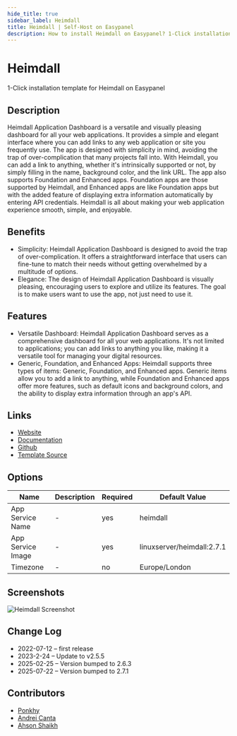 ```yaml
---
hide_title: true
sidebar_label: Heimdall
title: Heimdall | Self-Host on Easypanel
description: How to install Heimdall on Easypanel? 1-Click installation template for Heimdall on Easypanel
---
```


<!-- generated -->

# Heimdall

1-Click installation template for Heimdall on Easypanel

## Description

Heimdall Application Dashboard is a versatile and visually pleasing dashboard for all your web applications. It provides a simple and elegant interface where you can add links to any web application or site you frequently use. The app is designed with simplicity in mind, avoiding the trap of over-complication that many projects fall into. With Heimdall, you can add a link to anything, whether it&#39;s intrinsically supported or not, by simply filling in the name, background color, and the link URL. The app also supports Foundation and Enhanced apps. Foundation apps are those supported by Heimdall, and Enhanced apps are like Foundation apps but with the added feature of displaying extra information automatically by entering API credentials. Heimdall is all about making your web application experience smooth, simple, and enjoyable.

## Benefits

- Simplicity: Heimdall Application Dashboard is designed to avoid the trap of over-complication. It offers a straightforward interface that users can fine-tune to match their needs without getting overwhelmed by a multitude of options.
- Elegance: The design of Heimdall Application Dashboard is visually pleasing, encouraging users to explore and utilize its features. The goal is to make users want to use the app, not just need to use it.

## Features

- Versatile Dashboard: Heimdall Application Dashboard serves as a comprehensive dashboard for all your web applications. It's not limited to applications; you can add links to anything you like, making it a versatile tool for managing your digital resources.
- Generic, Foundation, and Enhanced Apps: Heimdall supports three types of items: Generic, Foundation, and Enhanced apps. Generic items allow you to add a link to anything, while Foundation and Enhanced apps offer more features, such as default icons and background colors, and the ability to display extra information through an app's API.

## Links

- [Website](https://heimdall.site/)
- [Documentation](https://heimdall.site/)
- [Github](https://github.com/linuxserver/Heimdall)
- [Template Source](https://github.com/easypanel-io/templates/tree/main/templates/heimdall)

## Options

Name | Description | Required | Default Value
-|-|-|-
App Service Name | - | yes | heimdall
App Service Image | - | yes | linuxserver/heimdall:2.7.1
Timezone | - | no | Europe/London

## Screenshots

![Heimdall Screenshot](./assets/screenshot.png)

## Change Log

- 2022-07-12 – first release
- 2023-2-24 – Update to v2.5.5
- 2025-02-25 – Version bumped to 2.6.3
- 2025-07-22 – Version bumped to 2.7.1

## Contributors

- [Ponkhy](https://github.com/Ponkhy)
- [Andrei Canta](https://github.com/deiucanta)
- [Ahson Shaikh](https://github.com/Ahson-Shaikh)

